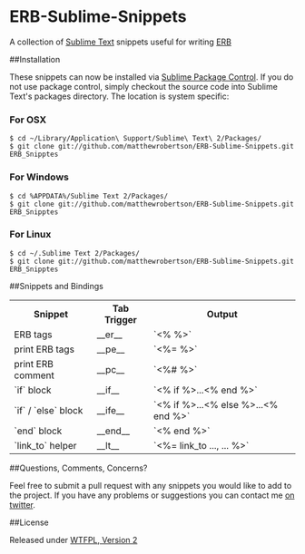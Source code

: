 ERB-Sublime-Snippets
====================

A collection of [Sublime Text](http://www.sublimetext.com/) snippets useful for writing [ERB](http://ruby-doc.org/stdlib-1.9.3/libdoc/erb/rdoc/ERB.html)

##Installation

These snippets can now be installed via [Sublime Package Control](http://wbond.net/sublime_packages/package_control). If you do not use package control, simply checkout the source code into Sublime Text's packages directory. The location is system specific:

### For OSX

    $ cd ~/Library/Application\ Support/Sublime\ Text\ 2/Packages/
    $ git clone git://github.com/matthewrobertson/ERB-Sublime-Snippets.git ERB_Snipptes

### For Windows

    $ cd %APPDATA%/Sublime Text 2/Packages/
    $ git clone git://github.com/matthewrobertson/ERB-Sublime-Snippets.git ERB_Snipptes

### For Linux

    $ cd ~/.Sublime Text 2/Packages/
    $ git clone git://github.com/matthewrobertson/ERB-Sublime-Snippets.git ERB_Snipptes

##Snippets and Bindings

<table>
  <tr>
    <th>Snippet</th>
    <th>Tab Trigger</th>
    <th>Output</th>
  </tr>
  <tr>
    <td>ERB tags</td>
    <td>__er__</td>
    <td>`<%  %>`</td>
  </tr>
  <tr>
    <td>print ERB tags</td>
    <td>__pe__</td>
    <td>`<%=  %>`</td>
  </tr>
  <tr>
    <td>print ERB comment</td>
    <td>__pc__</td>
    <td>`<%#  %>`</td>
  </tr>
  <tr>
    <td>`if` block</td>
    <td>__if__</td>
    <td>`<% if  %>...<% end %>`</td>
  </tr>
  <tr>
    <td>`if` / `else` block</td>
    <td>__ife__</td>
    <td>`<% if  %>...<% else %>...<% end %>`</td>
  </tr>
  <tr>
    <td>`end` block</td>
    <td>__end__</td>
    <td>`<% end %>`</td>
  </tr>
  <tr>
    <td>`link_to` helper</td>
    <td>__lt__</td>
    <td>`<%= link_to ..., ... %>`</td>
  </tr>
<table>

##Questions, Comments, Concerns?

Feel free to submit a pull request with any snippets you would like to add to the project. If you have any problems or suggestions you can contact me [on twitter](https://twitter.com/mattdrobertson).

##License

Released under [WTFPL, Version 2](https://raw.github.com/matthewrobertson/ERB-Sublime-Snippets/master/LICENSE.txt)